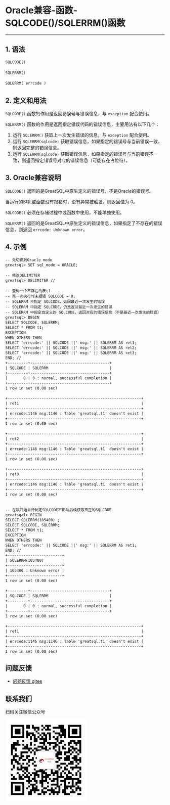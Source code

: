 # Oracle兼容-函数-SQLCODE()/SQLERRM()函数
---


## 1. 语法

```sql
SQLCODE()

SQLERRM()

SQLERRM( errcode )
```

## 2. 定义和用法
`SQLCODE()` 函数的作用是返回错误号与错误信息，与 `exception` 配合使用。

`SQLERRM()` 函数的作用是返回指定错误代码的错误信息，主要用法有以下几个：

1. 运行 `SQLERRM()` 获取上一次发生错误的信息，与 `exception` 配合使用。
2. 运行 `SQLERRM(sqlcode)` 获取错误信息，如果指定的错误号与当前错误一致，则返回完整的错误信息。
3. 运行 `SQLERRM(sqlcode)` 获取错误信息，如果指定的错误号与当前错误不一致，则返回指定错误号对应的错误信息（可能存在占位符）。

## 3. Oracle兼容说明

`SQLCODE()` 返回的是GreatSQL中原生定义的错误号，不是Oracle的错误号。

当运行的SQL或函数没有报错时，没有异常被触发，则返回值为 0。

`SQLCODE()` 必须在存储过程中或函数中使用，不能单独使用。

`SQLERRM()` 返回的是GreatSQL中原生定义的错误信息，如果指定了不存在的错误信息，则返回 `errcode: Unknown error`。


## 4. 示例

```
-- 先切换到Oracle mode
greatsql> SET sql_mode = ORACLE;

-- 修改DELIMITER
greatsql> DELIMITER //

-- 查询一个不存在的表t1
-- 第一次执行时未报错 SQLCODE = 0;
-- SQLERRM 不指定 SQLCODE，返回最近一次发生的错误
-- SQLERRM 中指定 SQLCODE，仍是返回最近一次发生的错误
-- SQLERRM 中指定自定义的 SQLCODE，返回对应的错误信息（不是最近一次发生的错误）
greatsql> BEGIN
SELECT SQLCODE, SQLERRM;
SELECT * FROM t1;
EXCEPTION
WHEN OTHERS THEN
SELECT 'errcode:' || SQLCODE ||' msg:' || SQLERRM AS ret1;
SELECT 'errcode:' || SQLCODE ||' msg:' || SQLERRM AS ret2;
SELECT 'errcode:' || SQLCODE ||' msg:' || SQLERRM AS ret3;
END; //
+---------+-----------------------------------+
| SQLCODE | SQLERRM                           |
+---------+-----------------------------------+
|       0 | 0 : normal, successful completion |
+---------+-----------------------------------+
1 row in set (0.00 sec)

+-----------------------------------------------------------+
| ret1                                                      |
+-----------------------------------------------------------+
| errcode:1146 msg:1146 : Table 'greatsql.t1' doesn't exist |
+-----------------------------------------------------------+
1 row in set (0.00 sec)

+-----------------------------------------------------------+
| ret2                                                      |
+-----------------------------------------------------------+
| errcode:1146 msg:1146 : Table 'greatsql.t1' doesn't exist |
+-----------------------------------------------------------+
1 row in set (0.00 sec)

+-----------------------------------------------------------+
| ret3                                                      |
+-----------------------------------------------------------+
| errcode:1146 msg:1146 : Table 'greatsql.t1' doesn't exist |
+-----------------------------------------------------------+
1 row in set (0.00 sec)


-- 在最开始自行制定SQLCODE不影响后续获取真正的SQLCODE
greatsqal> BEGIN
SELECT SQLERRM(105400) ;
SELECT SQLCODE, SQLERRM;
SELECT * FROM t1;
EXCEPTION
WHEN OTHERS THEN
SELECT 'errcode:' || SQLCODE ||' msg:' || SQLERRM AS ret1;
END; //
+------------------------+
| SQLERRM(105400)        |
+------------------------+
| 105400 : Unknown error |
+------------------------+
1 row in set (0.00 sec)

+---------+-----------------------------------+
| SQLCODE | SQLERRM                           |
+---------+-----------------------------------+
|       0 | 0 : normal, successful completion |
+---------+-----------------------------------+
1 row in set (0.00 sec)

+-----------------------------------------------------------+
| ret1                                                      |
+-----------------------------------------------------------+
| errcode:1146 msg:1146 : Table 'greatsql.t1' doesn't exist |
+-----------------------------------------------------------+
1 row in set (0.00 sec)
```



**问题反馈**
---
- [问题反馈 gitee](https://gitee.com/GreatSQL/GreatSQL-Manual/issues)


**联系我们**
---

扫码关注微信公众号

![greatsql-wx](/greatsql-wx.jpg)
